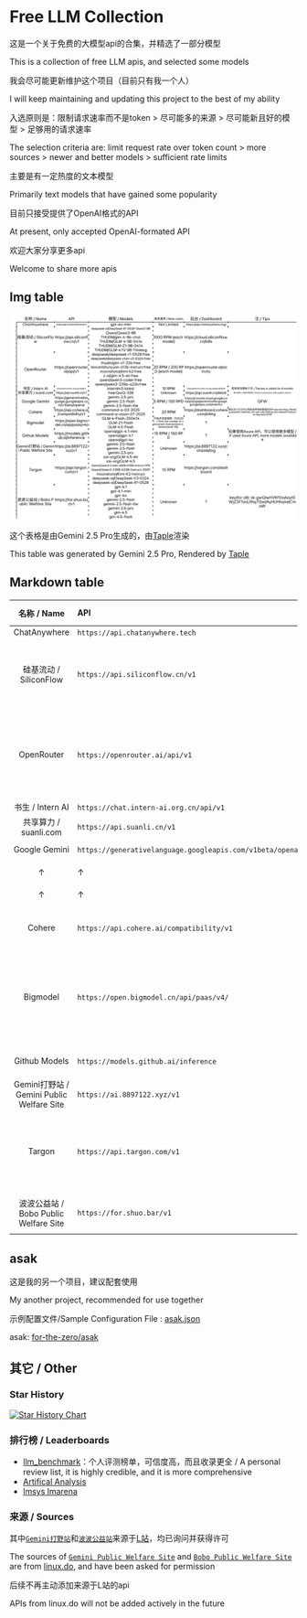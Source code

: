 # Free LLM Collection

这是一个关于免费的大模型api的合集，并精选了一部分模型

This is a collection of free LLM apis, and selected some models

我会尽可能更新维护这个项目（目前只有我一个人）

I will keep maintaining and updating this project to the best of my ability

入选原则是：限制请求速率而不是token > 尽可能多的来源 > 尽可能新且好的模型 > 足够用的请求速率

The selection criteria are: limit request rate over token count > more sources > newer and better models > sufficient rate limits

主要是有一定热度的文本模型

Primarily text models that have gained some popularity

目前只接受提供了OpenAI格式的API

At present, only accepted OpenAI-formated API

欢迎大家分享更多api

Welcome to share more apis

## Img table

![](Taple.png)

这个表格是由Gemini 2.5 Pro生成的，由[Taple](https://ftz-tools.netlify.app/taple/index.html)渲染

This table was generated by Gemini 2.5 Pro, Rendered by [Taple](https://ftz-tools.netlify.app/taple/index.html)

## Markdown table

| 名称 / Name                              | API                                                       | 模型 / Models                                                                                                                                                                                                                               | 请求速率 / Rate Limits                                                               | 后台 / Dashboard                                                                        | 注 / Tips                                                                                                            |
|:--------------------------------------:|:--------------------------------------------------------- |:-----------------------------------------------------------------------------------------------------------------------------------------------------------------------------------------------------------------------------------------:|:--------------------------------------------------------------------------------:|:------------------------------------------------------------------------------------- |:------------------------------------------------------------------------------------------------------------------- |
| ChatAnywhere                           | `https://api.chatanywhere.tech`                           | `gpt-4o-mini`                                                                                                                                                                                                                             | Not Limited                                                                      | `https://api.chatanywhere.org/`                                                       |                                                                                                                     |
| 硅基流动 / SiliconFlow                     | `https://api.siliconflow.cn/v1`                           | `deepseek-ai/DeepSeek-R1-0528-Qwen3-8B` `Qwen/Qwen3-8B`  `THUDM/glm-4-9b-chat``THUDM/GLM-4-9B-0414``THUDM/GLM-Z1-9B-0414` `THUDM/GLM-4.1V-9B-Thinking`                                                                                    | 1000 RPM (each model)                                                            | `https://cloud.siliconflow.cn/bills`                                                  |                                                                                                                     |
| OpenRouter                             | `https://openrouter.ai/api/v1`                            | `deepseek/deepseek-r1-0528:free` `deepseek/deepseek-chat-v3-0324:free` `thudm/glm-z1-32b:free` `tencent/hunyuan-a13b-instruct:free` `moonshotai/kimi-k2:free` `z-ai/glm-4.5-air:free` `qwen/qwen3-coder:free` `qwen/qwen3-235b-a22b:free` | 20 RPM / 200 RPD (each model)                                                    | `https://openrouter.ai/activity`                                                      |                                                                                                                     |
| 书生 / Intern AI                         | `https://chat.intern-ai.org.cn/api/v1`                    | `internlm3-latest`                                                                                                                                                                                                                        | 10 RPM                                                                           | `https://internlm.intern-ai.org.cn/api/callDetail`                                    | 密钥有效期6个月 / The key is vailed for 6 months                                                                           |
| 共享算力 / suanli.com                      | `https://api.suanli.cn/v1`                                | `free:QwQ-32B`                                                                                                                                                                                                                            | Unknown                                                                          | `https://api.suanli.cn/detail`                                                        | 算力由他人设备共享提供 / Shared computing by other people's devices                                                            |
| Google Gemini                          | `https://generativelanguage.googleapis.com/v1beta/openai` | `gemini-2.5-pro`                                                                                                                                                                                                                          | 5 RPM / 100 RPD                                                                  | `https://console.cloud.google.com/apis/api/generativelanguage.googleapis.com/metrics` | GFW                                                                                                                 |
| ↑                                      | ↑                                                         | `gemini-2.5-flash`                                                                                                                                                                                                                        | 10 RPM / 250 RPD                                                                 | ↑                                                                                     |                                                                                                                     |
| ↑                                      | ↑                                                         | `gemini-2.5-flash-lite`                                                                                                                                                                                                                   | 15 RPM / 1000 RPD                                                                | ↑                                                                                     |                                                                                                                     |
| Cohere                                 | `https://api.cohere.ai/compatibility/v1`                  | `command-a-03-2025` `command-a-vision-07-2025`                                                                                                                                                                                            | 20 RPM                                                                           | `https://dashboard.cohere.com/billing`                                                | 绑定支付方式可以使用速率限制跟宽松的Production Key / Binding payment methods can use rate limiting and relaxed Production Key<br/>GFW |
| Bigmodel                               | `https://open.bigmodel.cn/api/paas/v4/`                   | `GLM-4-Flash-250414` `GLM-Z1-Flash` `GLM-4.5-Flash`                                                                                                                                                                                       | 只有并发数限制（均为30） / Only the number of concurrent transactions is limited (both 30). | ?                                                                                     |                                                                                                                     |
| Github Models                          | `https://models.github.ai/inference`                      | `openai/gpt-4.1-mini` `openai/gpt-4.1` `openai/gpt-4o`                                                                                                                                                                                    | 15 RPM / 150 RPD                                                                 | ?                                                                                     | 如果使用Azure API，可以使用更多模型 / If used Azure API, more models available                                                   |
| Gemini打野站 / Gemini Public Welfare Site | `https://ai.8897122.xyz/v1`                               | `gemini-2.0-flash` `gemini-2.5-flash` `gemini-2.5-pro`                                                                                                                                                                                    | Unknown                                                                          | `https://ai.8897122.xyz/console/log`                                                  |                                                                                                                     |
| Targon                                 | `https://api.targon.com/v1`                               | `zai-org/GLM-4.5-Air` `zai-org/GLM-4.5` `Qwen/Qwen3-Coder-480B-A35B-Instruct-FP8` `Qwen/Qwen3-235B-A22B-Instruct-2507` `moonshotai/Kimi-K2-Instruct` `deepseek-ai/DeepSeek-V3-0324` `deepseek-ai/DeepSeek-R1-0528`                        | 15 RPM                                                                           | `https://targon.com/dashboard`                                                        |                                                                                                                     |
| 波波公益站 / Bobo Public Welfare Site       | `https://for.shuo.bar/v1`                                 | `gpt-4.1` `gpt-4.1-mini` `gpt-4o` `gemini-2.5-flash` `gemini-2.5-flash-lite` `gemini-2.5-pro` `glm-4.5` `glm-4.5-flash`                                                                                                                   | Unknown                                                                          | ?                                                                                     | key(for all): `sk-gwQIwHVKFDaAayI0WjZ3f7aoLfIhq7iSadAyHUHhq4elCmaW`                                                 |

## asak

这是我的另一个项目，建议配套使用

My another project, recommended for use together

示例配置文件/Sample Configuration File : [asak.json](asak.json)

asak: [for-the-zero/asak](https://github.com/for-the-zero/asak)

## 其它 / Other

### Star History

[![Star History Chart](https://api.star-history.com/svg?repos=for-the-zero/Free-LLM-Collection&type=Date)](https://www.star-history.com/#for-the-zero/Free-LLM-Collection&Date)

### 排行榜 / Leaderboards

- [llm_benchmark](https://github.com/malody2014/llm_benchmark)：个人评测榜单，可信度高，而且收录更全 / A personal review list, it is highly credible, and it is more comprehensive
- [Artifical Analysis](https://artificialanalysis.ai/leaderboards/models)
- [lmsys lmarena](https://lmarena.ai/leaderboard)

### 来源 / Sources

其中[`Gemini打野站`](https://linux.do/t/topic/826787)和[`波波公益站`](https://linux.do/t/topic/838922)来源于[L站](https://linux.do)，均已询问并获得许可

The sources of [`Gemini Public Welfare Site`](https://linux.do/t/topic/826787) and [`Bobo Public Welfare Site`](https://linux.do/t/topic/838922) are from [linux.do](https://linux.do), and have been asked for permission

后续不再主动添加来源于L站的api

APIs from linux.do will not be added actively in the future